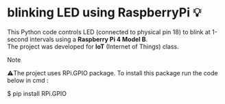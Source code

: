 # blinking LED using RaspberryPi 💡
This Python code controls LED (connected to physical pin 18) to blink at 1-second intervals using a **Raspberry Pi 4 Model B**.   
The project was developed for **IoT** (Internet of Things) class.      
> [!NOTE]
> ⚠️The project uses RPi.GPIO package. To install this package run the code below in cmd :
>
>    $ pip install RPi.GPIO
>
